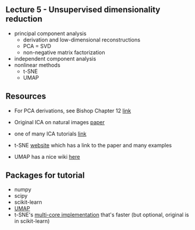## Lecture 5 - Unsupervised dimensionality reduction

* principal component analysis
    * derivation and low-dimensional reconstructions
    * PCA = SVD
    * non-negative matrix factorization
* independent component analysis
* nonlinear methods
    * t-SNE
    * UMAP 
    
## Resources

* For PCA derivations, see Bishop Chapter 12 [link](http://users.isr.ist.utl.pt/~wurmd/Livros/school/Bishop%20-%20Pattern%20Recognition%20And%20Machine%20Learning%20-%20Springer%20%202006.pdf)

* Original ICA on natural images [paper](https://ac.els-cdn.com/S0042698997001211/1-s2.0-S0042698997001211-main.pdf?_tid=229ef6cc-fcea-42e5-9460-1825e72bf3bb&acdnat=1538956566_cd3022bf248a4005edf515f8eff4c9da)

* one of many ICA tutorials [link](https://research.ics.aalto.fi/ica/icademo/)

* t-SNE [website](https://lvdmaaten.github.io/tsne/) which has a link to the paper and many examples

* UMAP has a nice wiki [here](https://umap-learn.readthedocs.io/en/latest/)

## Packages for tutorial

* numpy
* scipy
* scikit-learn
* [UMAP](https://umap-learn.readthedocs.io/en/latest/)
* t-SNE's [multi-core implementation](https://github.com/DmitryUlyanov/Multicore-TSNE) that's faster (but optional, original is in scikit-learn) 


